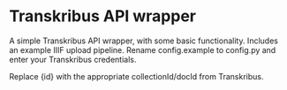 # Transkribus API wrapper

A simple Transkribus API wrapper, with some basic functionality. Includes an example IIIF upload pipeline. Rename config.example to config.py and enter your Transkribus credentials. 

Replace {id} with the appropriate collectionId/docId from Transkribus.
